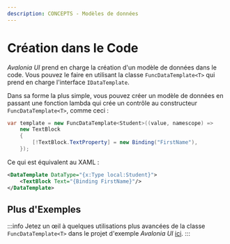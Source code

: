 ```yaml
---
description: CONCEPTS - Modèles de données
---
```


# Création dans le Code

_Avalonia UI_ prend en charge la création d'un modèle de données dans le code. Vous pouvez le faire en utilisant la classe `FuncDataTemplate<T>` qui prend en charge l'interface `IDataTemplate`.

Dans sa forme la plus simple, vous pouvez créer un modèle de données en passant une fonction lambda qui crée un contrôle au constructeur `FuncDataTemplate<T>`, comme ceci :

```csharp
var template = new FuncDataTemplate<Student>((value, namescope) =>
    new TextBlock
    {
        [!TextBlock.TextProperty] = new Binding("FirstName"),
    });
```

Ce qui est équivalent au XAML :

```xml
<DataTemplate DataType="{x:Type local:Student}">
    <TextBlock Text="{Binding FirstName}"/>
</DataTemplate>
```

## Plus d'Exemples

:::info
Jetez un œil à quelques utilisations plus avancées de la classe `FuncDataTemplate<T>` dans le projet d'exemple _Avalonia UI_ [ici](https://github.com/AvaloniaUI/Avalonia.Samples/blob/main/src/Avalonia.Samples/DataTemplates/FuncDataTemplateSample).
:::

